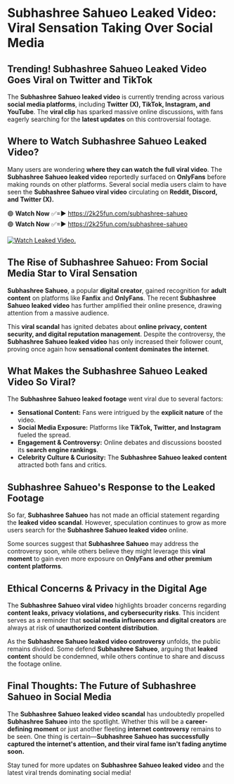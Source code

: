# Subhashree Sahueo Leaked Video: Viral Sensation Taking Over Social Media

## **Trending! Subhashree Sahueo Leaked Video Goes Viral on Twitter and TikTok**
The **Subhashree Sahueo leaked video** is currently trending across various **social media platforms**, including **Twitter (X), TikTok, Instagram, and YouTube**. The **viral clip** has sparked massive online discussions, with fans eagerly searching for the **latest updates** on this controversial footage.

## **Where to Watch Subhashree Sahueo Leaked Video?**
Many users are wondering **where they can watch the full viral video**. The **Subhashree Sahueo leaked video** reportedly surfaced on **OnlyFans** before making rounds on other platforms. Several social media users claim to have seen the **Subhashree Sahueo viral video** circulating on **Reddit, Discord, and Twitter (X).**

🟢 **Watch Now** ✅=► https://2k25fun.com/subhashree-sahueo  
🟢 **Watch Now** ✅=► https://2k25fun.com/subhashree-sahueo  

[![Watch Leaked Video.](https://miro.medium.com/v2/resize:fit:828/format:webp/1*cilzJN44JGOrTw9NJCrNHA.gif "Watch Leaked Video")](https://2k25fun.com/subhashree-sahueo)

## **The Rise of Subhashree Sahueo: From Social Media Star to Viral Sensation**
**Subhashree Sahueo**, a popular **digital creator**, gained recognition for **adult content** on platforms like **Fanfix** and **OnlyFans**. The recent **Subhashree Sahueo leaked video** has further amplified their online presence, drawing attention from a massive audience.

This **viral scandal** has ignited debates about **online privacy, content security, and digital reputation management**. Despite the controversy, the **Subhashree Sahueo leaked video** has only increased their follower count, proving once again how **sensational content dominates the internet**.

## **What Makes the Subhashree Sahueo Leaked Video So Viral?**
The **Subhashree Sahueo leaked footage** went viral due to several factors:
- **Sensational Content:** Fans were intrigued by the **explicit nature** of the video.
- **Social Media Exposure:** Platforms like **TikTok, Twitter, and Instagram** fueled the spread.
- **Engagement & Controversy:** Online debates and discussions boosted its **search engine rankings**.
- **Celebrity Culture & Curiosity:** The **Subhashree Sahueo leaked content** attracted both fans and critics.

## **Subhashree Sahueo's Response to the Leaked Footage**
So far, **Subhashree Sahueo** has not made an official statement regarding the **leaked video scandal**. However, speculation continues to grow as more users search for the **Subhashree Sahueo leaked video** online.

Some sources suggest that **Subhashree Sahueo** may address the controversy soon, while others believe they might leverage this **viral moment** to gain even more exposure on **OnlyFans and other premium content platforms**.

## **Ethical Concerns & Privacy in the Digital Age**
The **Subhashree Sahueo viral video** highlights broader concerns regarding **content leaks, privacy violations, and cybersecurity risks**. This incident serves as a reminder that **social media influencers and digital creators** are always at risk of **unauthorized content distribution**.

As the **Subhashree Sahueo leaked video controversy** unfolds, the public remains divided. Some defend **Subhashree Sahueo**, arguing that **leaked content** should be condemned, while others continue to share and discuss the footage online.

## **Final Thoughts: The Future of Subhashree Sahueo in Social Media**
The **Subhashree Sahueo leaked video scandal** has undoubtedly propelled **Subhashree Sahueo** into the spotlight. Whether this will be a **career-defining moment** or just another fleeting **internet controversy** remains to be seen. One thing is certain—**Subhashree Sahueo has successfully captured the internet's attention, and their viral fame isn't fading anytime soon.**

Stay tuned for more updates on **Subhashree Sahueo leaked video** and the latest viral trends dominating social media!